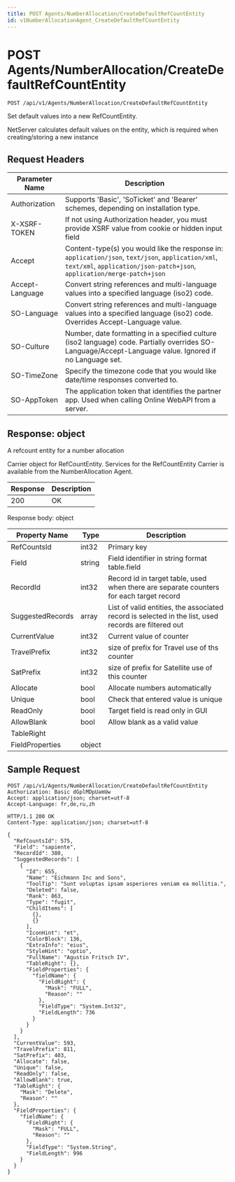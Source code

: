 ```yaml
---
title: POST Agents/NumberAllocation/CreateDefaultRefCountEntity
id: v1NumberAllocationAgent_CreateDefaultRefCountEntity
---
```


# POST Agents/NumberAllocation/CreateDefaultRefCountEntity

```http
POST /api/v1/Agents/NumberAllocation/CreateDefaultRefCountEntity
```

Set default values into a new RefCountEntity.

NetServer calculates default values on the entity, which is required when creating/storing a new instance






## Request Headers

| Parameter Name | Description |
|----------------|-------------|
| Authorization  | Supports 'Basic', 'SoTicket' and 'Bearer' schemes, depending on installation type. |
| X-XSRF-TOKEN   | If not using Authorization header, you must provide XSRF value from cookie or hidden input field |
| Accept         | Content-type(s) you would like the response in: `application/json`, `text/json`, `application/xml`, `text/xml`, `application/json-patch+json`, `application/merge-patch+json` |
| Accept-Language | Convert string references and multi-language values into a specified language (iso2) code. |
| SO-Language | Convert string references and multi-language values into a specified language (iso2) code. Overrides Accept-Language value. |
| SO-Culture | Number, date formatting in a specified culture (iso2 language) code. Partially overrides SO-Language/Accept-Language value. Ignored if no Language set. |
| SO-TimeZone | Specify the timezone code that you would like date/time responses converted to. |
| SO-AppToken | The application token that identifies the partner app. Used when calling Online WebAPI from a server. |


## Response: object

A refcount entity for a number allocation



Carrier object for RefCountEntity.
Services for the RefCountEntity Carrier is available from the <see cref="T:SuperOffice.CRM.Services.INumberAllocationAgent">NumberAllocation Agent</see>.

| Response | Description |
|----------------|-------------|
| 200 | OK |

Response body: object

| Property Name | Type |  Description |
|----------------|------|--------------|
| RefCountsId | int32 | Primary key |
| Field | string | Field identifier in string format table.field |
| RecordId | int32 | Record id in target table, used when there are separate counters for each target record |
| SuggestedRecords | array | List of valid entities, the associated record is selected in the list, used records are filtered out |
| CurrentValue | int32 | Current value of counter |
| TravelPrefix | int32 | size of prefix for Travel use of ths counter |
| SatPrefix | int32 | size of prefix for Satellite use of this counter |
| Allocate | bool | Allocate numbers automatically |
| Unique | bool | Check that entered value is unique |
| ReadOnly | bool | Target field is read only in GUI |
| AllowBlank | bool | Allow blank  as a valid value |
| TableRight |  |  |
| FieldProperties | object |  |

## Sample Request

```http!
POST /api/v1/Agents/NumberAllocation/CreateDefaultRefCountEntity
Authorization: Basic dGplMDpUamUw
Accept: application/json; charset=utf-8
Accept-Language: fr,de,ru,zh
```

```http_
HTTP/1.1 200 OK
Content-Type: application/json; charset=utf-8

{
  "RefCountsId": 575,
  "Field": "sapiente",
  "RecordId": 380,
  "SuggestedRecords": [
    {
      "Id": 655,
      "Name": "Eichmann Inc and Sons",
      "ToolTip": "Sunt voluptas ipsam asperiores veniam ea mollitia.",
      "Deleted": false,
      "Rank": 863,
      "Type": "fugit",
      "ChildItems": [
        {},
        {}
      ],
      "IconHint": "et",
      "ColorBlock": 136,
      "ExtraInfo": "eius",
      "StyleHint": "optio",
      "FullName": "Agustin Fritsch IV",
      "TableRight": {},
      "FieldProperties": {
        "fieldName": {
          "FieldRight": {
            "Mask": "FULL",
            "Reason": ""
          },
          "FieldType": "System.Int32",
          "FieldLength": 736
        }
      }
    }
  ],
  "CurrentValue": 593,
  "TravelPrefix": 811,
  "SatPrefix": 403,
  "Allocate": false,
  "Unique": false,
  "ReadOnly": false,
  "AllowBlank": true,
  "TableRight": {
    "Mask": "Delete",
    "Reason": ""
  },
  "FieldProperties": {
    "fieldName": {
      "FieldRight": {
        "Mask": "FULL",
        "Reason": ""
      },
      "FieldType": "System.String",
      "FieldLength": 996
    }
  }
}
```